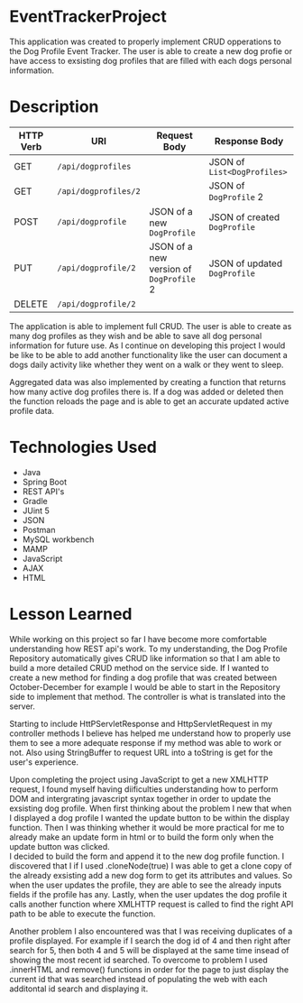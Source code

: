 # EventTrackerProject
This application was created to properly implement CRUD opperations to the Dog Profile Event Tracker. The user is able to create a new dog profie or have access to exsisting dog profiles that are filled with each dogs personal information. 

# Description 

| HTTP Verb | URI                  | Request Body | Response Body |
|-----------|----------------------|--------------|---------------|
| GET       | `/api/dogprofiles`    |              | JSON of `List<DogProfiles>` |
| GET       | `/api/dogprofiles/2` |              | JSON of `DogProfile` 2 |
| POST      | `/api/dogprofile`    | JSON of a new `DogProfile` | JSON of created `DogProfile` |
| PUT       | `/api/dogprofile/2` | JSON of a new version of `DogProfile` 2 | JSON of updated `DogProfile` |
| DELETE    | `/api/dogprofile/2` |              | |

The application is able to implement full CRUD. The user is able to create as many dog profiles as they wish and be able to save all dog personal information for future use. As I continue on developing this project I would be like to be able to add another functionality like the user can document a dogs daily activity like whether they went on a walk or they went to sleep. 

Aggregated data was also implemented by creating a function that returns how many active dog profiles there is. If a dog was added or deleted then the function reloads the page and is able to get an accurate updated active profile data.

# Technologies Used
- Java
- Spring Boot
- REST API's
- Gradle
- JUint 5
- JSON
- Postman
- MySQL workbench
- MAMP
- JavaScript
- AJAX
- HTML

# Lesson Learned 
While working on this project so far I have become more comfortable understanding how REST api's work. To my understanding, the Dog Profile Repository automatically gives CRUD like information so that I am able to build a more detailed CRUD method on the service side. If I wanted to create a new method for finding a dog profile that was created between October-December for example I would be able to start in the Repository side to implement that method. The controller is what is translated into the server. 

Starting to include HttPServletResponse and HttpServletRequest in my controller methods I believe has helped me understand how to properly use them to see a more adequate response if my method was able to work or not. Also using StringBuffer to request URL into a toString is get for the user's experience. 

Upon completing the project using JavaScript to get a new XMLHTTP request, I found myself having diificulties understanding how to perform DOM and intergrating javascript syntax together in order to update the exsisting dog profile. When first thinking about the problem I new that when I displayed a dog profile I wanted the update button to be within the display function. Then I was thinking whether it would be more practical for me to already make an update form in html or to build the form only when the update button was clicked.  
I decided to build the form and append it to the new dog profile function. I discovered that I if I used 
.cloneNode(true)
I was able to get a clone copy of the already exsisting add a new dog form to get its attributes and values. So when the user updates the profile, they are able to see the already inputs fields if the profile has any. 
Lastly, when the user updates the dog profile it calls another function where XMLHTTP request is called to find the right API path to be able to execute the function. 

Another problem I also encountered was that I was receiving duplicates of a profile displayed. For example if I search the dog id of 4 and then right after search for 5, then both 4 and 5 will be displayed at the same time insead of showing the most recent id searched. To overcome to problem I used .innerHTML and remove() functions in order for the page to just display the current id that was searched instead of populating the web with each additontal id search and displaying it. 


